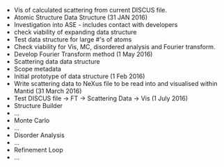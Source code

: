 * Vis of calculated scattering from current DISCUS file.
* Atomic Structure Data Structure (31 JAN 2016)
 * Investigation into ASE - includes contact with developers
 * check viability of expanding data structure
 * Test data structure for large #'s of atoms
 * Check viability for Vis, MC, disordered analysis and Fourier transform.
* Develop Fourier Transform method (1 May 2016)
* Scattering data data structure
 * Scope metadata
 * Initial prototype of data structure (1 Feb 2016)
 * Write scattering data to NeXus file to be read into and visualised within Mantid (31 March 2016)
* Test DISCUS file -> FT -> Scattering Data -> Vis (1 July 2016)
* Structure Builder
* ...
* Monte Carlo
* ...
* Disorder Analysis
* ...
* Refinement Loop
* ...
